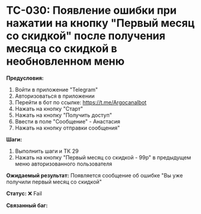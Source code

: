 # TC-030: Появление ошибки при нажатии на кнопку "Первый месяц со скидкой" после получения месяца со скидкой в необновленном меню


**Предусловия:**
1. Войти в приложение "Telegram"
2. Авторизоваться в приложении
3. Перейти в бот по ссылке: https://t.me/Argocanalbot
4. Нажать на кнопку "Старт"
5. Нажать на кнопку "Получить доступ"
6. Ввести в поле "Сообщение" - Анастасия
7. Нажать на кнопку отправки сообщения"

**Шаги:**
1. Выполнить шаги и ТК 29
2. Нажать на кнопку "Первый месяц со скидкой - 99р" в предыдущем меню авторизованного пользователя

**Ожидаемый результат:**
Появляется сообщение об ошибке "Вы уже получили первый месяц со скидкой"

**Статус:** ❌ Fail

**Связанный баг:** 
